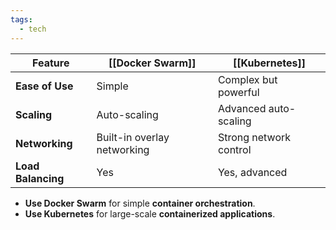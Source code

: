 ```yaml
---
tags:
  - tech
---
```


| Feature            | [[Docker Swarm]]            | [[Kubernetes]]         |
| ------------------ | --------------------------- | ---------------------- |
| **Ease of Use**    | Simple                      | Complex but powerful   |
| **Scaling**        | Auto-scaling                | Advanced auto-scaling  |
| **Networking**     | Built-in overlay networking | Strong network control |
| **Load Balancing** | Yes                         | Yes, advanced          |

- **Use Docker Swarm** for simple **container orchestration**.
- **Use Kubernetes** for large-scale **containerized applications**.
